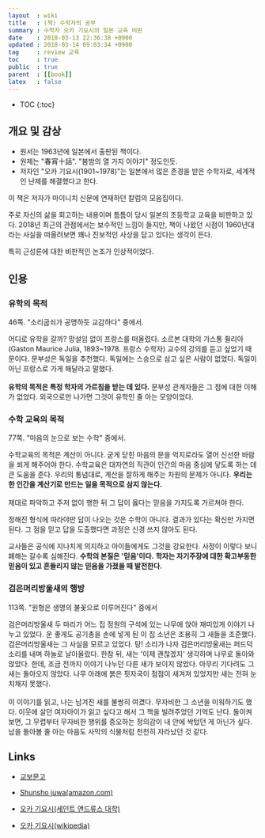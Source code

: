 ```yaml
---
layout  : wiki
title   : (책) 수학자의 공부
summary : 수학자 오카 기요시의 일본 교육 비판
date    : 2018-03-13 22:36:38 +0900
updated : 2018-03-14 09:03:34 +0900
tag     : review 교육
toc     : true
public  : true
parent  : [[book]]
latex   : false
---
```

* TOC
{:toc}

## 개요 및 감상

* 원서는 1963년에 일본에서 출판된 책이다.
* 원제는 "春宵十話". "봄밤의 열 가지 이야기" 정도인듯.
* 저자인 "오카 기요시(1901~1978)"는 일본에서 많은 존경을 받은 수학자로, 세계적인 난제를 해결했다고 한다.

이 책은 저자가 마이니치 신문에 연재하던 칼럼의 모음집이다.

주로 자신의 삶을 회고하는 내용이며 틈틈이 당시 일본의 초등학교 교육을 비판하고 있다.
2018년 최근의 관점에서는 보수적인 느낌이 들지만,
책이 나왔던 시점이 1960년대라는 사실을 떠올려보면 꽤나 진보적인 사상을 담고 있다는 생각이 든다.

특히 근성론에 대한 비판적인 논조가 인상적이었다.

## 인용

### 유학의 목적

46쪽. "소리굽쇠가 공명하듯 교감하다" 중에서.

>
어디로 유학을 갈까? 망설임 없이 프랑스를 떠올렸다.
소르본 대학의 가스통 쥘리아(Gaston Maurice Julia, 1893~1978. 프랑스 수학자) 교수의 강의를 듣고 싶었기 때문이다.
문부성은 독일을 추천했다.
독일에는 스승으로 삼고 싶은 사람이 없었다.
독일이 아닌 프랑스로 가게 해달라고 말했다.
<br/><br/>
**유학의 목적은 특정 학자의 가르침을 받는 데 있다.**
문부성 관계자들은 그 점에 대한 이해가 없었다.
외국으로만 나가면 그것이 유학인 줄 아는 모양이었다.

### 수학 교육의 목적

77쪽. "마음의 눈으로 보는 수학" 중에서.

>
수학교육의 목적은 계산이 아니다.
굳게 닫힌 마음의 문을 억지로라도 열어 신선한 바람을 쐬게 해주어야 한다.
수학교육은 대자연의 직관이 인간의 마음 중심에 닿도록 하는 데 큰 도움을 준다.
우리의 통념대로, 계산을 잘하게 해주는 차원의 문제가 아니다.
**우리는 한 인간을 계산기로 만드는 일을 목적으로 삼지 않는다.**
<br/><br/>
제대로 파악하고 주저 없이 행한 뒤 그 답이 옳다는 믿음을 가지도록 가르쳐야 한다.

>
정해진 형식에 따라야만 답이 나오는 것은 수학이 아니다.
결과가 있다는 확신만 가지면 된다.
그 점을 믿고 답을 도출했다면 과정은 신경 쓰지 않아도 된다.

>
교사들은 공식에 지나치게 의지하고 아이들에게도 그것을 강요한다.
사정이 이렇다 보니 폐해는 갈수록 심해진다.
**수학의 본질은 '믿음'이다.**
**학자는 자기주장에 대한 확고부동한 믿음이 있고 흔들리지 않는 믿음을 가졌을 때 발전한다.**

### 검은머리방울새의 행방

113쪽. "원형은 생명의 불꽃으로 이루어진다" 중에서

>
검은머리방울새 두 마리가 어느 집 정원의 구석에 있는 나무에 앉아 재미있게 이야기 나누고 있었다.
운 좋게도 공기총을 손에 넣게 된 이 집 소년은 조용히 그 새들을 조준했다.
검은머리방울새는 그 사실을 모르고 있었다.
탕! 소리가 나자 검은머리방울새는 퍼드덕 소리를 내며 하늘로 날아올랐다.
한참 뒤, 새는 '이제 괜찮겠지' 생각하며 나무로 돌아와 앉았다.
한데, 조금 전까지 이야기 나누던 다른 새가 보이지 않았다.
아무리 기다려도 그 새는 돌아오지 않았다. 나무 아래에 붉은 핏자국이 점점이 새겨져 있었지만 새는 전혀 눈치채지 못했다.
<br/><br/>
이 이야기를 읽고, 나는 남겨진 새를 불쌍히 여겼다.
무자비한 그 소년을 미워하기도 했다.
이웃에 살던 여자아이가 읽고 싶다고 해서 그 책을 빌려주었던 기억도 난다.
돌이켜보면, 그 무렵부터 무자비한 행위를 증오하는 정의감이 내 안에 싹텄던 게 아닌가 싶다.
남을 돌아볼 줄 아는 마음도 사막의 식물처럼 천천히 자라났던 것 같다.

## Links

* [교보문고](http://www.kyobobook.co.kr/product/detailViewKor.laf?ejkGb=&barcode=9791188635023)
* [Shunsho juwa(amazon.com)](https://www.amazon.com/Shunsho-juwa-Kiyoshi-Oka/dp/4044094640)

* [오카 기요시(세인트 앤드류스 대학)](http://www-history.mcs.st-andrews.ac.uk/Biographies/Oka.html)
* [오카 기요시(wikipedia)](https://ko.wikipedia.org/wiki/%EC%98%A4%EC%B9%B4_%EA%B8%B0%EC%9A%94%EC%8B%9C)
